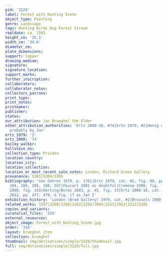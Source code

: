 ```yaml
---
pid: '3229'
label: Forest with Hunting Scene
object_type: Painting
genre: Landscape
tags: Hunting Birds Dog Forest Stream
realdate: ca. 1593
height_cm: '25.1'
width_cm: '34.6'
diameter_cm: 
plate_dimensions: 
support: Copper
drawing_medium: 
signature: 
signature_location: 
support_marks: 
further_inscription: 
collaborators: 
collaborator_notes: 
collectors_patrons: 
print_type: 
print_notes: 
printmaker: 
publisher: 
states: 
our_attribution: Jan Brueghel the Elder
other_attribution_authorities: 'Ertz 2008-10, #74|Ertz 1979, #2|Honig database as
  probably by Jan'
ertz_1979: '2'
ertz_2008: '74'
bailey_walker: 
hollstein_no: 
collection_type: Private
location_country: 
location_city: 
location_collection: 
location_or_most_recent_sale_notes: London, Richard Green Gallery
provenance: 5303|5304|5305
bibliography: 'Van Gehren 1979, p. 1761|Ertz 1979, cat. #2, fig. 90, pp. 92, 96, 101,
  104, 189, 195, 198, 557|Foucart 1981 as doubtful|Cremona 1998, fig. 1 under #33|Bartilla
  2000, fig. 143|Härting/Borms 2003, p. 45, fig. 33|Ertz 2008-10, cat. #74|Wood, Ruby
  2012, pp. 477, 479, & fig. 17 as Jan I'
exhibition_history: 'London (Brod Gallery) 1979, cat. #2|Brussels 1980, cat. #113'
related_works: 3207|3200|3288|3202|3203|3004|3213|2953|3212|3205
copies_and_variants: 
curatorial_files: '554'
external_resources: 
object_image: Forest_with_Hunting_Scene.jpg
order: '316'
layout: brueghel_item
collection: brueghel
thumbnail: img/derivatives/simple/3229/thumbnail.jpg
full: img/derivatives/simple/3229/full.jpg
---
```

